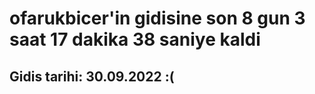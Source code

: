 # ofarukbicer'in gidisine son 8 gun 3 saat 17 dakika 38 saniye kaldi

## Gidis tarihi: 30.09.2022 :(